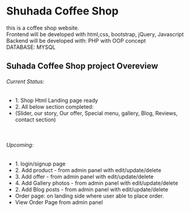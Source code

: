 # Shuhada Coffee Shop
this is a coffee shop website. <br>
Frontend will be developed with html,css, bootstrap, jQuery, Javascript <br>
Backend will be developed with: PHP with OOP concept <br>
DATABASE: MYSQL <br>

<h2>Suhada Coffee Shop project Overeview</h2>
<h6>Current Status: </h6>
<ul>
  <li>1. Shop Html Landing page ready</li>
  <li>2. All below section completed:</li>
  <li>(Slider, our story, Our offer, Special menu, gallery, Blog, Reviews, contact section) </li>
</ul> <br>

<h6>Upcoming:  </h6>
<ul>
  <li>1. login/signup page</li>
  <li>2. Add product - from admin panel with edit/update/delete</li>
  <li>3. Add offer - from admin panel with edit/update/delete</li>
  <li>4. Add Gallery photos - from admin panel with edit/update/delete</li>
  <li>2. Add Blog posts - from admin panel with edit/update/delete</li>
  
  <li>Order page: on landing side where user able to place order.  </li>
  <li>View Order Page from admin panel  </li>
</ul> <br>
